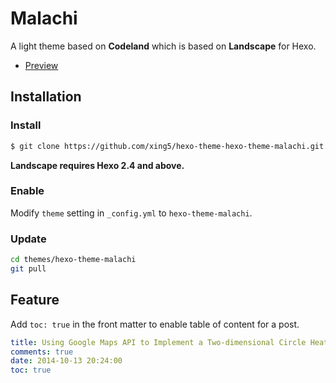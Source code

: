 # Malachi 

A light theme based on **Codeland** which is based on **Landscape** for Hexo.

- [Preview](http://www.johnhopkins.co.uk/archives)

## Installation

### Install

``` bash
$ git clone https://github.com/xing5/hexo-theme-hexo-theme-malachi.git themes/hexo-theme-malachi
```

**Landscape requires Hexo 2.4 and above.**

### Enable

Modify `theme` setting in `_config.yml` to `hexo-theme-malachi`.

### Update

``` bash
cd themes/hexo-theme-malachi
git pull
```

## Feature
Add `toc: true` in the front matter to enable table of content for a post.

``` yml
title: Using Google Maps API to Implement a Two-dimensional Circle Heatmap like Tableau
comments: true
date: 2014-10-13 20:24:00
toc: true
```
